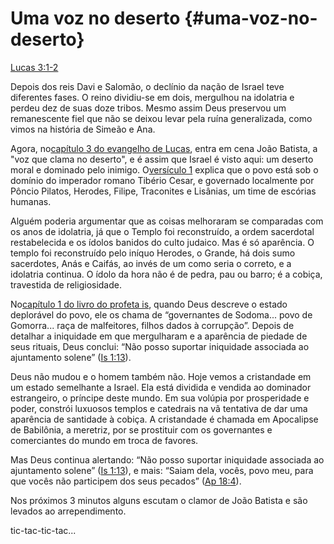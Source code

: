 # **Uma voz no deserto** {#uma-voz-no-deserto}

[Lucas 3:1-2](http://bibliaonline.com.br/acf/lc/3/1-2)

Depois dos reis Davi e Salomão, o declínio da nação de Israel teve diferentes fases. O reino dividiu-se em dois, mergulhou na idolatria e perdeu dez de suas doze tribos. Mesmo assim Deus preservou um remanescente fiel que não se deixou levar pela ruína generalizada, como vimos na história de Simeão e Ana.

Agora, no[capítulo 3 do evangelho de Lucas](http://bibliaonline.com.br/acf/lc/3), entra em cena João Batista, a &quot;voz que clama no deserto&quot;, e é assim que Israel é visto aqui: um deserto moral e dominado pelo inimigo. O[versículo 1](http://bibliaonline.com.br/acf/lc/3/1) explica que o povo está sob o domínio do imperador romano Tibério Cesar, e governado localmente por Pôncio Pilatos, Herodes, Filipe, Traconites e Lisânias, um time de escórias humanas.

Alguém poderia argumentar que as coisas melhoraram se comparadas com os anos de idolatria, já que o Templo foi reconstruído, a ordem sacerdotal restabelecida e os ídolos banidos do culto judaico. Mas é só aparência. O templo foi reconstruído pelo iníquo Herodes, o Grande, há dois sumo sacerdotes, Anás e Caifás, ao invés de um como seria o correto, e a idolatria continua. O ídolo da hora não é de pedra, pau ou barro; é a cobiça, travestida de religiosidade.

No[capítulo 1 do livro do profeta is](http://bibliaonline.com.br/acf/is/1), quando Deus descreve o estado deplorável do povo, ele os chama de “governantes de Sodoma... povo de Gomorra... raça de malfeitores, filhos dados à corrupção”. Depois de detalhar a iniquidade em que mergulharam e a aparência de piedade de seus rituais, Deus conclui: “Não posso suportar iniquidade associada ao ajuntamento solene” ([Is 1:13](http://bibliaonline.com.br/acf/is/1/13)).

Deus não mudou e o homem também não. Hoje vemos a cristandade em um estado semelhante a Israel. Ela está dividida e vendida ao dominador estrangeiro, o príncipe deste mundo. Em sua volúpia por prosperidade e poder, constrói luxuosos templos e catedrais na vã tentativa de dar uma aparência de santidade à cobiça. A cristandade é chamada em Apocalipse de Babilônia, a meretriz, por se prostituir com os governantes e comerciantes do mundo em troca de favores.

Mas Deus continua alertando: “Não posso suportar iniquidade associada ao ajuntamento solene” ([Is 1:13](http://bibliaonline.com.br/acf/is/1/13)), e mais: “Saiam dela, vocês, povo meu, para que vocês não participem dos seus pecados” ([Ap 18:4](http://bibliaonline.com.br/acf/ap/18/4)).

Nos próximos 3 minutos alguns escutam o clamor de João Batista e são levados ao arrependimento.

tic-tac-tic-tac...